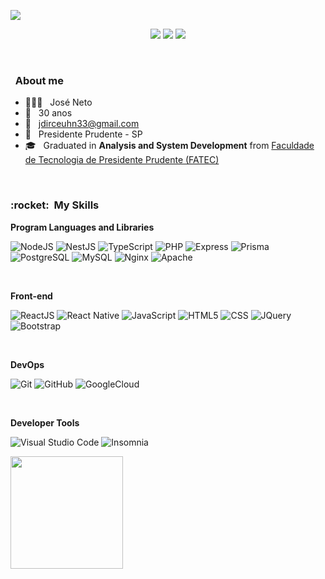 </p align="center">
<img src="https://e0.pxfuel.com/wallpapers/358/714/desktop-wallpaper-stefan-iordache-your-desired-developer-to-make-your-perfect-responsive-website-web-programming.jpg"/>

<p align="center">
  <a href="www.linkedin.com/in/ojoseneto" alt="Linkedin">
   <img src="https://img.shields.io/badge/LinkedIn-0A66C2.svg?style=for-the-badge&logo=LinkedIn&logoColor=white"/></a>
  
  <a href="https://wa.me/5518997350991?text=Ol%C3%A1,%20José!%20Tudo%20bem%20com%20você?" alt="WhatsApp">
  <img src="https://img.shields.io/badge/WhatsApp-25D366.svg?style=for-the-badge&logo=WhatsApp&logoColor=white"/></a>

  <a href="https://www.instagram.com/ojoseneto__" alt="Instagram">
  <img src="https://img.shields.io/badge/Instagram-E4405F.svg?style=for-the-badge&logo=Instagram&logoColor=white"/></a>
</p>

<p align="center"> &nbsp; </p>

<h3> &nbsp; About me </h3>

- 🧔🏾‍♂️ &nbsp; José Neto
- 📅 &nbsp; 30 anos
- 📧 &nbsp; jdirceuhn33@gmail.com
- 📍 &nbsp; Presidente Prudente - SP
- 🎓 &nbsp; Graduated in **Analysis and System Development** from <a href="https://www.fatecpp.edu.br">Faculdade de Tecnologia de Presidente Prudente (FATEC)</a>

<p align="center"> &nbsp; </p>

<h3> :rocket: &nbsp;My Skills </h3>

**Program Languages and Libraries**

  ![NodeJS](https://img.shields.io/badge/NodeJS-green)
  ![NestJS](https://img.shields.io/badge/NestJS-red)
  ![TypeScript](https://img.shields.io/badge/TypeScript-blue)
  ![PHP](https://img.shields.io/badge/PHP-lightblue)
  ![Express](https://img.shields.io/badge/Express-grey)
  ![Prisma](https://img.shields.io/badge/Prisma-darkblue)
  ![PostgreSQL](https://img.shields.io/badge/PostgreSQL-lightblue)
  ![MySQL](https://img.shields.io/badge/MySQL-orange)
  ![Nginx](https://img.shields.io/badge/Nginx-neongreen)
  ![Apache](https://img.shields.io/badge/Apache-darkorange)

<p align="center"> &nbsp; </p>

  **Front-end**

  ![ReactJS](https://img.shields.io/badge/ReactJS-lightblue)
  ![React Native](https://img.shields.io/badge/ReactNative-darkblue)
  ![JavaScript](https://img.shields.io/badge/JavaScript-red)
  ![HTML5](https://img.shields.io/badge/HTML5-orange)
  ![CSS](https://img.shields.io/badge/CSS-lightblue)
  ![JQuery](https://img.shields.io/badge/JQuery-grey)
  ![Bootstrap](https://img.shields.io/badge/Bootstrap-pink)

<p align="center"> &nbsp; </p>

**DevOps**

  ![Git](https://img.shields.io/badge/Git-white)
  ![GitHub](https://img.shields.io/badge/GitHub-black)
  ![GoogleCloud](https://img.shields.io/badge/GoogleCloud-grey)

<p align="center"> &nbsp; </p>

**Developer Tools**

  ![Visual Studio Code](https://img.shields.io/badge/Visual%20Studio%20Code-darkblue)
  ![Insomnia](https://img.shields.io/badge/insomnia-purple)
  

<a href="https://github.com/ojosedirceu">
  <img height="180em" src="https://github-readme-stats.vercel.app/api?username=ojosedirceu&theme=dracula&show_icons=true"/>
</a>
